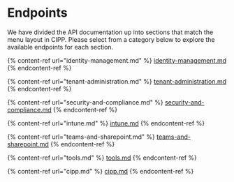 # Endpoints

We have divided the API documentation up into sections that match the menu layout in CIPP. Please select from a category below to explore the available endpoints for each section.

{% content-ref url="identity-management.md" %}
[identity-management.md](identity-management.md)
{% endcontent-ref %}

{% content-ref url="tenant-administration.md" %}
[tenant-administration.md](tenant-administration.md)
{% endcontent-ref %}

{% content-ref url="security-and-compliance.md" %}
[security-and-compliance.md](security-and-compliance.md)
{% endcontent-ref %}

{% content-ref url="intune.md" %}
[intune.md](intune.md)
{% endcontent-ref %}

{% content-ref url="teams-and-sharepoint.md" %}
[teams-and-sharepoint.md](teams-and-sharepoint.md)
{% endcontent-ref %}

{% content-ref url="tools.md" %}
[tools.md](tools.md)
{% endcontent-ref %}

{% content-ref url="cipp.md" %}
[cipp.md](cipp.md)
{% endcontent-ref %}
